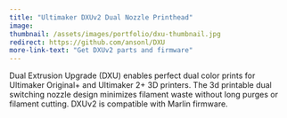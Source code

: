```yaml
---
title: "Ultimaker DXUv2 Dual Nozzle Printhead"
image: 
thumbnail: /assets/images/portfolio/dxu-thumbnail.jpg
redirect: https://github.com/ansonl/DXU
more-link-text: "Get DXUv2 parts and firmware"
---
```


Dual Extrusion Upgrade (DXU) enables perfect dual color prints for Ultimaker Original+ and Ultimaker 2+ 3D printers. The 3d printable dual switching nozzle design minimizes filament waste without long purges or filament cutting. DXUv2 is compatible with Marlin firmware.
